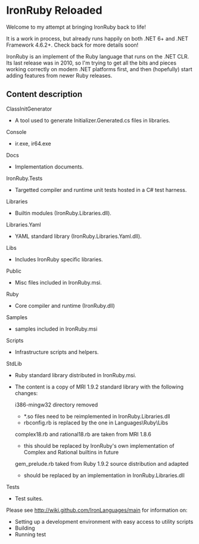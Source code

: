 # IronRuby Reloaded

Welcome to my attempt at bringing IronRuby back to life! 

It is a work in process, but already runs happily on both .NET 6+ and .NET Framework 4.6.2+. Check back for more details soon!

IronRuby is an implement of the Ruby language that runs on the .NET CLR. Its last release was in 2010, so I'm trying to get all the bits and pieces working correctly on modern .NET platforms first, and then (hopefully) start adding features from newer Ruby releases.


Content description
-------------------

ClassInitGenerator
  - A tool used to generate Initializer.Generated.cs files in libraries.

Console
  - ir.exe, ir64.exe

Docs
  - Implementation documents.

IronRuby.Tests
  - Targetted compiler and runtime unit tests hosted in a C# test harness.

Libraries
  - Builtin modules (IronRuby.Libraries.dll).

Libraries.Yaml
  - YAML standard library (IronRuby.Libraries.Yaml.dll).

Libs 
  - Includes IronRuby specific libraries.

Public
  - Misc files included in IronRuby.msi.

Ruby
  - Core compiler and runtime (IronRuby.dll)

Samples
  - samples included in IronRuby.msi

Scripts
  - Infrastructure scripts and helpers.

StdLib
  - Ruby standard library distributed in IronRuby.msi.
  - The content is a copy of MRI 1.9.2 standard library with the following changes:

    i386-mingw32 directory removed
      - *.so files need to be reimplemented in IronRuby.Libraries.dll
      - rbconfig.rb is replaced by the one in Languages\Ruby\Libs

    complex18.rb and rational18.rb are taken from MRI 1.8.6 
      - this should be replaced by IronRuby's own implementation of Complex and Rational builtins in future 

    gem_prelude.rb taked from Ruby 1.9.2 source distribution and adapted
      - should be replaced by an implementation in IronRuby.Libraries.dll

Tests 
  - Test suites.

 
Please see http://wiki.github.com/IronLanguages/main for information on:
- Setting up a development environment with easy access to utility scripts
- Building
- Running test
